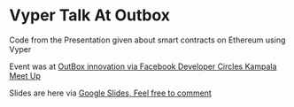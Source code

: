 # Vyper Talk At Outbox
Code from the Presentation  given about smart contracts on Ethereum using Vyper

Event was at [OutBox innovation via Facebook Developer Circles Kampala Meet Up](https://twitter.com/DevCKla/status/976121437051383809)

Slides are here via [Google Slides, Feel free to comment](https://drive.google.com/file/d/1l84hsDT-E6cM0sYsSmLb8FvtzSi0HDDY/view?usp=sharing)
